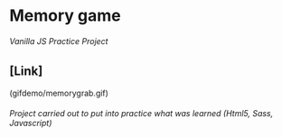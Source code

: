 # Memory game
###### Vanilla JS Practice Project
## [Link]
(gifdemo/memorygrab.gif) 
###### Project carried out to put into practice what was learned (Html5, Sass, Javascript)